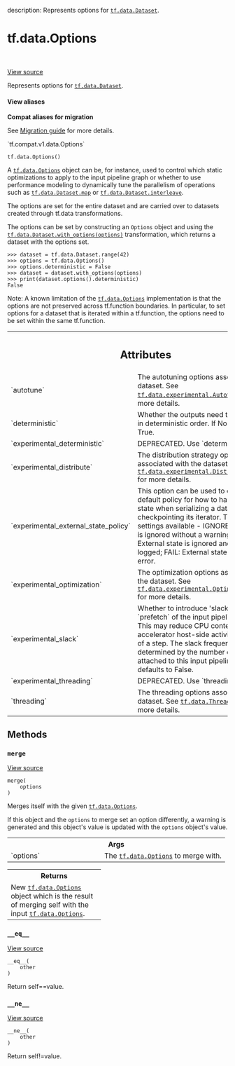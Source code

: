 description: Represents options for <a href="../../tf/data/Dataset.md"><code>tf.data.Dataset</code></a>.

<div itemscope itemtype="http://developers.google.com/ReferenceObject">
<meta itemprop="name" content="tf.data.Options" />
<meta itemprop="path" content="Stable" />
<meta itemprop="property" content="__eq__"/>
<meta itemprop="property" content="__init__"/>
<meta itemprop="property" content="__ne__"/>
<meta itemprop="property" content="merge"/>
</div>

# tf.data.Options

<!-- Insert buttons and diff -->

<table class="tfo-notebook-buttons tfo-api nocontent" align="left">

</table>

<a target="_blank" class="external" href="/code/stable/tensorflow/python/data/ops/options.py">View source</a>



Represents options for <a href="../../tf/data/Dataset.md"><code>tf.data.Dataset</code></a>.

<section class="expandable">
  <h4 class="showalways">View aliases</h4>
  <p>
<b>Compat aliases for migration</b>
<p>See
<a href="https://www.tensorflow.org/guide/migrate">Migration guide</a> for
more details.</p>
<p>`tf.compat.v1.data.Options`</p>
</p>
</section>

<pre class="devsite-click-to-copy prettyprint lang-py tfo-signature-link">
<code>tf.data.Options()
</code></pre>



<!-- Placeholder for "Used in" -->

A <a href="../../tf/data/Options.md"><code>tf.data.Options</code></a> object can be, for instance, used to control which static
optimizations to apply to the input pipeline graph or whether to use
performance modeling to dynamically tune the parallelism of operations such as
<a href="../../tf/data/Dataset.md#map"><code>tf.data.Dataset.map</code></a> or <a href="../../tf/data/Dataset.md#interleave"><code>tf.data.Dataset.interleave</code></a>.

The options are set for the entire dataset and are carried over to datasets
created through tf.data transformations.

The options can be set by constructing an `Options` object and using the
<a href="../../tf/data/Dataset.md#with_options"><code>tf.data.Dataset.with_options(options)</code></a> transformation, which returns a
dataset with the options set.

```
>>> dataset = tf.data.Dataset.range(42)
>>> options = tf.data.Options()
>>> options.deterministic = False
>>> dataset = dataset.with_options(options)
>>> print(dataset.options().deterministic)
False
```

Note: A known limitation of the <a href="../../tf/data/Options.md"><code>tf.data.Options</code></a> implementation is that the
options are not preserved across tf.function boundaries. In particular, to
set options for a dataset that is iterated within a tf.function, the options
need to be set within the same tf.function.



<!-- Tabular view -->
 <table class="responsive fixed orange">
<colgroup><col width="214px"><col></colgroup>
<tr><th colspan="2"><h2 class="add-link">Attributes</h2></th></tr>

<tr>
<td>
`autotune`
</td>
<td>
The autotuning options associated with the dataset. See <a href="../../tf/data/experimental/AutotuneOptions.md"><code>tf.data.experimental.AutotuneOptions</code></a> for more details.
</td>
</tr><tr>
<td>
`deterministic`
</td>
<td>
Whether the outputs need to be produced in deterministic order. If None, defaults to True.
</td>
</tr><tr>
<td>
`experimental_deterministic`
</td>
<td>
DEPRECATED. Use `deterministic` instead.
</td>
</tr><tr>
<td>
`experimental_distribute`
</td>
<td>
The distribution strategy options associated with the dataset. See <a href="../../tf/data/experimental/DistributeOptions.md"><code>tf.data.experimental.DistributeOptions</code></a> for more details.
</td>
</tr><tr>
<td>
`experimental_external_state_policy`
</td>
<td>
This option can be used to override the default policy for how to handle external state when serializing a dataset or checkpointing its iterator. There are three settings available - IGNORE: External state is ignored without a warning; WARN: External state is ignored and a warning is logged; FAIL: External state results in an error.
</td>
</tr><tr>
<td>
`experimental_optimization`
</td>
<td>
The optimization options associated with the dataset. See <a href="../../tf/data/experimental/OptimizationOptions.md"><code>tf.data.experimental.OptimizationOptions</code></a> for more details.
</td>
</tr><tr>
<td>
`experimental_slack`
</td>
<td>
Whether to introduce 'slack' in the last `prefetch` of the input pipeline, if it exists. This may reduce CPU contention with accelerator host-side activity at the start of a step. The slack frequency is determined by the number of devices attached to this input pipeline. If None, defaults to False.
</td>
</tr><tr>
<td>
`experimental_threading`
</td>
<td>
DEPRECATED. Use `threading` instead.
</td>
</tr><tr>
<td>
`threading`
</td>
<td>
The threading options associated with the dataset. See <a href="../../tf/data/ThreadingOptions.md"><code>tf.data.ThreadingOptions</code></a> for more details.
</td>
</tr>
</table>



## Methods

<h3 id="merge"><code>merge</code></h3>

<a target="_blank" class="external" href="/code/stable/tensorflow/python/data/ops/options.py">View source</a>

<pre class="devsite-click-to-copy prettyprint lang-py tfo-signature-link">
<code>merge(
    options
)
</code></pre>

Merges itself with the given <a href="../../tf/data/Options.md"><code>tf.data.Options</code></a>.

If this object and the `options` to merge set an option differently, a
warning is generated and this object's value is updated with the `options`
object's value.

<!-- Tabular view -->
 <table class="responsive fixed orange">
<colgroup><col width="214px"><col></colgroup>
<tr><th colspan="2">Args</th></tr>

<tr>
<td>
`options`
</td>
<td>
The <a href="../../tf/data/Options.md"><code>tf.data.Options</code></a> to merge with.
</td>
</tr>
</table>



<!-- Tabular view -->
 <table class="responsive fixed orange">
<colgroup><col width="214px"><col></colgroup>
<tr><th colspan="2">Returns</th></tr>
<tr class="alt">
<td colspan="2">
New <a href="../../tf/data/Options.md"><code>tf.data.Options</code></a> object which is the result of merging self with
the input <a href="../../tf/data/Options.md"><code>tf.data.Options</code></a>.
</td>
</tr>

</table>



<h3 id="__eq__"><code>__eq__</code></h3>

<a target="_blank" class="external" href="/code/stable/tensorflow/python/data/util/options.py">View source</a>

<pre class="devsite-click-to-copy prettyprint lang-py tfo-signature-link">
<code>__eq__(
    other
)
</code></pre>

Return self==value.


<h3 id="__ne__"><code>__ne__</code></h3>

<a target="_blank" class="external" href="/code/stable/tensorflow/python/data/util/options.py">View source</a>

<pre class="devsite-click-to-copy prettyprint lang-py tfo-signature-link">
<code>__ne__(
    other
)
</code></pre>

Return self!=value.




